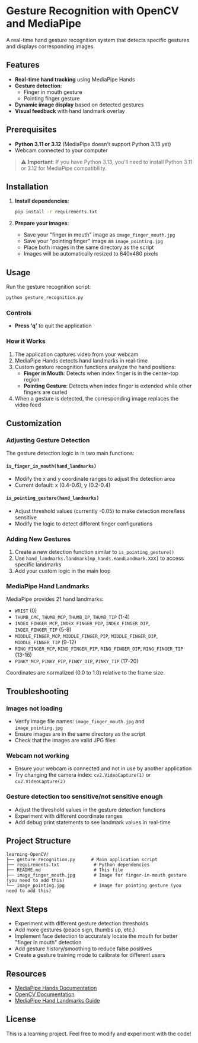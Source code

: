 # Gesture Recognition with OpenCV and MediaPipe

A real-time hand gesture recognition system that detects specific gestures and displays corresponding images.

## Features

- **Real-time hand tracking** using MediaPipe Hands
- **Gesture detection**:
  - Finger in mouth gesture
  - Pointing finger gesture
- **Dynamic image display** based on detected gestures
- **Visual feedback** with hand landmark overlay

## Prerequisites

- **Python 3.11 or 3.12** (MediaPipe doesn't support Python 3.13 yet)
- Webcam connected to your computer

> ⚠️ **Important**: If you have Python 3.13, you'll need to install Python 3.11 or 3.12 for MediaPipe compatibility.

## Installation

1. **Install dependencies**:
   ```bash
   pip install -r requirements.txt
   ```

2. **Prepare your images**:
   - Save your "finger in mouth" image as `image_finger_mouth.jpg`
   - Save your "pointing finger" image as `image_pointing.jpg`
   - Place both images in the same directory as the script
   - Images will be automatically resized to 640x480 pixels

## Usage

Run the gesture recognition script:

```bash
python gesture_recognition.py
```

### Controls

- **Press 'q'** to quit the application

### How it Works

1. The application captures video from your webcam
2. MediaPipe Hands detects hand landmarks in real-time
3. Custom gesture recognition functions analyze the hand positions:
   - **Finger in Mouth**: Detects when index finger is in the center-top region
   - **Pointing Gesture**: Detects when index finger is extended while other fingers are curled
4. When a gesture is detected, the corresponding image replaces the video feed

## Customization

### Adjusting Gesture Detection

The gesture detection logic is in two main functions:

#### `is_finger_in_mouth(hand_landmarks)`
- Modify the x and y coordinate ranges to adjust the detection area
- Current default: x (0.4-0.6), y (0.2-0.4)

#### `is_pointing_gesture(hand_landmarks)`
- Adjust threshold values (currently -0.05) to make detection more/less sensitive
- Modify the logic to detect different finger configurations

### Adding New Gestures

1. Create a new detection function similar to `is_pointing_gesture()`
2. Use `hand_landmarks.landmark[mp_hands.HandLandmark.XXX]` to access specific landmarks
3. Add your custom logic in the main loop

### MediaPipe Hand Landmarks

MediaPipe provides 21 hand landmarks:
- `WRIST` (0)
- `THUMB_CMC`, `THUMB_MCP`, `THUMB_IP`, `THUMB_TIP` (1-4)
- `INDEX_FINGER_MCP`, `INDEX_FINGER_PIP`, `INDEX_FINGER_DIP`, `INDEX_FINGER_TIP` (5-8)
- `MIDDLE_FINGER_MCP`, `MIDDLE_FINGER_PIP`, `MIDDLE_FINGER_DIP`, `MIDDLE_FINGER_TIP` (9-12)
- `RING_FINGER_MCP`, `RING_FINGER_PIP`, `RING_FINGER_DIP`, `RING_FINGER_TIP` (13-16)
- `PINKY_MCP`, `PINKY_PIP`, `PINKY_DIP`, `PINKY_TIP` (17-20)

Coordinates are normalized (0.0 to 1.0) relative to the frame size.

## Troubleshooting

### Images not loading
- Verify image file names: `image_finger_mouth.jpg` and `image_pointing.jpg`
- Ensure images are in the same directory as the script
- Check that the images are valid JPG files

### Webcam not working
- Ensure your webcam is connected and not in use by another application
- Try changing the camera index: `cv2.VideoCapture(1)` or `cv2.VideoCapture(2)`

### Gesture detection too sensitive/not sensitive enough
- Adjust the threshold values in the gesture detection functions
- Experiment with different coordinate ranges
- Add debug print statements to see landmark values in real-time

## Project Structure

```
learning-OpenCV/
├── gesture_recognition.py      # Main application script
├── requirements.txt             # Python dependencies
├── README.md                    # This file
├── image_finger_mouth.jpg       # Image for finger-in-mouth gesture (you need to add this)
└── image_pointing.jpg           # Image for pointing gesture (you need to add this)
```

## Next Steps

- Experiment with different gesture detection thresholds
- Add more gestures (peace sign, thumbs up, etc.)
- Implement face detection to accurately locate the mouth for better "finger in mouth" detection
- Add gesture history/smoothing to reduce false positives
- Create a gesture training mode to calibrate for different users

## Resources

- [MediaPipe Hands Documentation](https://google.github.io/mediapipe/solutions/hands.html)
- [OpenCV Documentation](https://docs.opencv.org/)
- [MediaPipe Hand Landmarks Guide](https://google.github.io/mediapipe/solutions/hands#hand-landmark-model)

## License

This is a learning project. Feel free to modify and experiment with the code!

